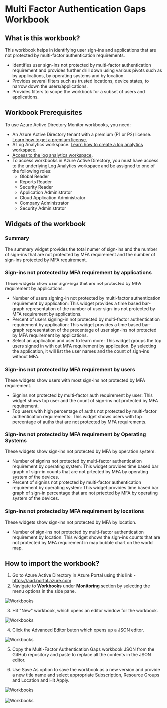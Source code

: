 # Multi Factor Authentication Gaps Workbook
## What is this workbook?
This workbook helps in identifying user sign-ins and applications that are not protected by multi-factor authentication requirements.
* Identifies user sign-ins not protected by multi-factor authentication requirement and provides further drill down using various pivots such as by applications, by operating systems and by location.
* Provides several filters such as trusted locations, device states, to narrow down the users/applications. 
* Provides filters to scope the workbook for a subset of users and applications.

## Workbook Prerequisites
To use Azure Active Directory Monitor workbooks, you need: 
* An Azure Active Directory tenant with a premium (P1 or P2) license. [Learn how to get a premium license.](https://learn.microsoft.com/en-us/azure/active-directory/fundamentals/active-directory-get-started-premium) 
* A Log Analytics workspace. [Learn how to create a log analytics workspace.](https://learn.microsoft.com/en-us/azure/azure-monitor/logs/quick-create-workspace)
* [Access to the log analytics workspace](https://learn.microsoft.com/en-us/azure/azure-monitor/logs/manage-access?tabs=portal#azure-rbac).
* To access workbooks in Azure Active Directory, you must have access to the underlying Log Analytics workspace and be assigned to one of the following roles: 
  * Global Reader 
  * Reports Reader 
  * Security Reader 
  * Application Administrator 
  * Cloud Application Administrator 
  * Company Administrator 
  * Security Administrator  

## Widgets of the workbook
### Summary
The summary widget provides the total numer of sign-ins and the number of sign-ins that are not protected by MFA requirement and the number of sign-ins protected by MFA requirement.

### Sign-ins not protected by MFA requirement by applications
These widgets show user sign-ings that are not protected by MFA requirement by applications.
* Number of users signing-in not protected by multi-factor authentication requirement by application: This widget provides a time based bar-graph representation of the number of user sign-ins not protected by MFA requirement by applications.
* Percent of users signing-in not protected by multi-factor authentication requirement by application: This widget provides a time based bar-graph representation of the precentage of user sign-ins not protected by MFA requirement by applications.
* Select an application and user to learn more: This widget groups the top users signed in with out MFA requirement by application. By selecting the application, it will list the user names and the count of sign-ins without MFA.

### Sign-ins not protected by MFA requirement by users
These widgets show users with most sign-ins not protected by MFA requirement.
* Signins not protected by multi-factor auth requirement by user: This widget shows top user and the count of sign-ins not protected by MFA requirement.
* Top users with high percentage of auths not protected by multi-factor authentication requirements: This widget shows users with top percentage of auths that are not protected by MFA requirements.

### Sign-ins not protected by MFA requirement by Operating Systems
These widgets show sign-ins not protected by MFA by operation system.
* Number of signins not protected by multi-factor authentication requirement by operating system: This widget provides time based bar graph of sign-in counts that are not prtected by MFA by operating system of the devices.
* Percent of signins not protected by multi-factor authentication requirement by operating system: This widget provides time based bar graph of sign-in percentage that are not prtected by MFA by operating system of the devices.

### Sign-ins not protected by MFA requirement by locations
These widgets show sign-ins not protected by MFA by location.
* Number of sign-ins not protected by multi-factor authentication requirement by location: This widget shows the sign-ins counts that are not protected by MFA requirement in map bubble chart on the world map. 

## How to import the workbook?
1. Go to Azure Active Directory in Azure Portal using this link - https://aad.portal.azure.com
2. Navigate to **Workbooks** under **Monitoring** section by selecting the menu options in the side pane.

<img src=".\Images\Workbooks.jpg" alt="Workbooks" title="Azure Active Directory Workbooks" style="display: block; margin: 0 auto"/>

3. Hit "New" workbook, which opens an editor window for the workbook.

<img src=".\Images\New Workbook.jpg" alt="Workbooks" title="Add New Workbook" style="display: block; margin: 0 auto"/>

4. Click the Advanced Editor buton which opens up a JSON editor.

<img src=".\Images\Workbook Advanced Editor.jpg" alt="Workbooks" title="Workbook Advanced Editor Option" style="display: block; margin: 0 auto"/>

5. Copy the Multi-Factor Authentication Gaps workbook JSON from the GitHub repository and paste to replace all the contents in the JSON editor.

6. Use Save As option to save the workbook as a new version and provide a new title name and select appropriate Subscription, Resource Groups and Location and Hit Apply.

<img src=".\Images\Workbook Save As.jpg" alt="Workbooks" title="Workbook Save As Option" style="display: block; margin: 0 auto"/>
<br/>
<img src=".\Images\Workbook Save As Title.jpg" alt="Workbooks" title="Workbook Save As Title" style="display: block; margin: 0 auto"/>